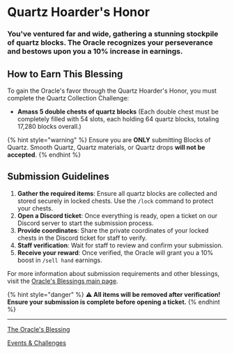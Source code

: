 # Quartz Hoarder's Honor

### You've ventured far and wide, gathering a stunning stockpile of quartz blocks. The Oracle recognizes your perseverance and bestows upon you a 10% increase in earnings.

## How to Earn This Blessing

To gain the Oracle's favor through the Quartz Hoarder's Honor, you must complete the Quartz Collection Challenge:

- **Amass 5 double chests of quartz blocks** (Each double chest must be completely filled with 54 slots, each holding 64 quartz blocks, totaling 17,280 blocks overall.)

{% hint style="warning" %}
Ensure you are **ONLY** submitting Blocks of Quartz. Smooth Quartz, Quartz materials, or Quartz drops **will not be accepted**.
{% endhint %}

## Submission Guidelines

1. **Gather the required items**: Ensure all quartz blocks are collected and stored securely in locked chests. Use the `/lock` command to protect your chests.
2. **Open a Discord ticket**: Once everything is ready, open a ticket on our Discord server to start the submission process.
3. **Provide coordinates**: Share the private coordinates of your locked chests in the Discord ticket for staff to verify.
4. **Staff verification**: Wait for staff to review and confirm your submission.
5. **Receive your reward**: Once verified, the Oracle will grant you a 10% boost in `/sell hand` earnings.

For more information about submission requirements and other blessings, visit the [Oracle's Blessings main page](../README.md).

{% hint style="danger" %}
**⚠️ All items will be removed after verification! Ensure your submission is complete before opening a ticket.**
{% endhint %}

---

[The Oracle's Blessing](./README.md)

[Events & Challenges](../README.md)